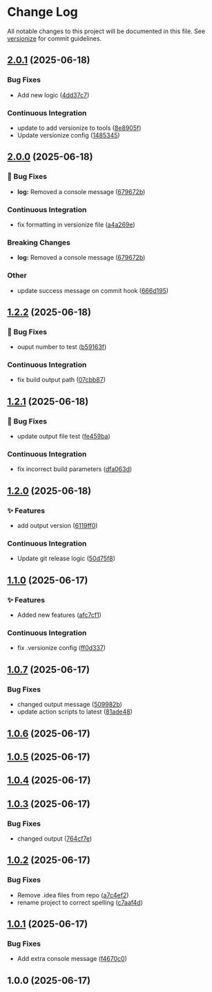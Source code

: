 # Change Log

All notable changes to this project will be documented in this file. See [versionize](https://github.com/versionize/versionize) for commit guidelines.

<a name="2.0.1"></a>
## [2.0.1](https://www.github.com/jeffu231/BuildTestConsoleApp/releases/tag/v2.0.1) (2025-06-18)

### Bug Fixes

* Add new logic ([4dd37c7](https://www.github.com/jeffu231/BuildTestConsoleApp/commit/4dd37c7d8618a05b30a44fac4b146909af70d795))

### Continuous Integration

* update to add versionize to tools ([8e8905f](https://www.github.com/jeffu231/BuildTestConsoleApp/commit/8e8905fc9179f13f2179e11170f7bebf547bc8a8))
* Update versionize config ([1485345](https://www.github.com/jeffu231/BuildTestConsoleApp/commit/148534524fd23b1b0e526aa790e308f411533a4f))

<a name="2.0.0"></a>
## [2.0.0](https://www.github.com/jeffu231/BuildTestConsoleApp/releases/tag/v2.0.0) (2025-06-18)

### 🐛 Bug Fixes

* **log:** Removed a console message ([679672b](https://www.github.com/jeffu231/BuildTestConsoleApp/commit/679672bd85159dce7ac81d819d0f3b3bf2ada1d6))

### Continuous Integration

* fix formatting in versionize file ([a4a269e](https://www.github.com/jeffu231/BuildTestConsoleApp/commit/a4a269ef05b3c167ed352c322ad59f96541e55ff))

### Breaking Changes

* **log:** Removed a console message ([679672b](https://www.github.com/jeffu231/BuildTestConsoleApp/commit/679672bd85159dce7ac81d819d0f3b3bf2ada1d6))

### Other

* update success message on commit hook ([666d195](https://www.github.com/jeffu231/BuildTestConsoleApp/commit/666d195a06882b374df0bc6ba72ce571381ae69d))

<a name="1.2.2"></a>
## [1.2.2](https://www.github.com/jeffu231/BuildTestConsoleApp/releases/tag/v1.2.2) (2025-06-18)

### 🐛 Bug Fixes

* ouput number to test ([b59163f](https://www.github.com/jeffu231/BuildTestConsoleApp/commit/b59163f16eea3e8b1c817b5bea9c4e3a2c5d762f))

### Continuous Integration

* fix build output path ([07cbb87](https://www.github.com/jeffu231/BuildTestConsoleApp/commit/07cbb8793ecb12968e423287c7db92c1350a64a2))

<a name="1.2.1"></a>
## [1.2.1](https://www.github.com/jeffu231/BuildTestConsoleApp/releases/tag/v1.2.1) (2025-06-18)

### 🐛 Bug Fixes

* update output file test ([fe459ba](https://www.github.com/jeffu231/BuildTestConsoleApp/commit/fe459ba4f014533eecb3c30873a53a9f95489f55))

### Continuous Integration

* fix incorrect build parameters ([dfa063d](https://www.github.com/jeffu231/BuildTestConsoleApp/commit/dfa063dd34ec36f0f49844798c0a34ad5a155640))

<a name="1.2.0"></a>
## [1.2.0](https://www.github.com/jeffu231/BuildTestConsoleApp/releases/tag/v1.2.0) (2025-06-18)

### ✨ Features

* add output version ([6119ff0](https://www.github.com/jeffu231/BuildTestConsoleApp/commit/6119ff05fae37ce07cd70117dd8b85199bd1ca07))

### Continuous Integration

* Update git release logic ([50d75f8](https://www.github.com/jeffu231/BuildTestConsoleApp/commit/50d75f814800b0cc59887e30dad5b5354b97ae15))

<a name="1.1.0"></a>
## [1.1.0](https://www.github.com/jeffu231/BuildTestConsoleApp/releases/tag/v1.1.0) (2025-06-17)

### ✨ Features

* Added new features ([afc7cf1](https://www.github.com/jeffu231/BuildTestConsoleApp/commit/afc7cf16d4f11a21b3bde3500917d407f99b3ebc))

### Continuous Integration

* fix .versionize config ([ff0d337](https://www.github.com/jeffu231/BuildTestConsoleApp/commit/ff0d337a3aff6cba7e2c150f159a0f8004250bdc))

<a name="1.0.7"></a>
## [1.0.7](https://www.github.com/jeffu231/BuildTestConsoleApp/releases/tag/v1.0.7) (2025-06-17)

### Bug Fixes

* changed output message ([509982b](https://www.github.com/jeffu231/BuildTestConsoleApp/commit/509982b12f6934273ee6ccb6bb04dce8dedac491))
* update action scripts to latest ([81ade48](https://www.github.com/jeffu231/BuildTestConsoleApp/commit/81ade488a60aed5582260b90699c7ec2c4e3b63c))

<a name="1.0.6"></a>
## [1.0.6](https://www.github.com/jeffu231/BuildTestConsoleApp/releases/tag/v1.0.6) (2025-06-17)

<a name="1.0.5"></a>
## [1.0.5](https://www.github.com/jeffu231/BuildTestConsoleApp/releases/tag/v1.0.5) (2025-06-17)

<a name="1.0.4"></a>
## [1.0.4](https://www.github.com/jeffu231/BuildTestConsoleApp/releases/tag/v1.0.4) (2025-06-17)

<a name="1.0.3"></a>
## [1.0.3](https://www.github.com/jeffu231/BuildTestConsoleApp/releases/tag/v1.0.3) (2025-06-17)

### Bug Fixes

* changed output ([764cf7e](https://www.github.com/jeffu231/BuildTestConsoleApp/commit/764cf7e7f282f6da5c1dffc56cb576d1287d86aa))

<a name="1.0.2"></a>
## [1.0.2](https://www.github.com/jeffu231/BuildTestConsoleApp/releases/tag/v1.0.2) (2025-06-17)

### Bug Fixes

* Remove .idea files from repo ([a7c4ef2](https://www.github.com/jeffu231/BuildTestConsoleApp/commit/a7c4ef24a046acf7f1b3135e1ef1f26d6b69a3ec))
* rename project to correct spelling ([c7aaf4d](https://www.github.com/jeffu231/BuildTestConsoleApp/commit/c7aaf4d1789ebdf12679fae65a7291f449c1749f))

<a name="1.0.1"></a>
## [1.0.1](https://www.github.com/jeffu231/BuildTestConsoleApp/releases/tag/v1.0.1) (2025-06-17)

### Bug Fixes

* Add extra console message ([f4670c0](https://www.github.com/jeffu231/BuildTestConsoleApp/commit/f4670c0ef41e0283eab076e0c99b7e0d625c0b6f))

<a name="1.0.0"></a>
## 1.0.0 (2025-06-17)

